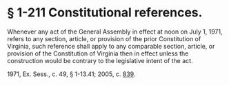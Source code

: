# § 1-211 Constitutional references.

<p>Whenever any act of the General Assembly in effect at noon on July 1, 1971, refers to any section, article, or provision of the prior Constitution of Virginia, such reference shall apply to any comparable section, article, or provision of the Constitution of Virginia then in effect unless the construction would be contrary to the legislative intent of the act.</p><p>1971, Ex. Sess., c. 49, § 1-13.41; 2005, c. <a href='http://lis.virginia.gov/cgi-bin/legp604.exe?051+ful+CHAP0839'>839</a>.</p>